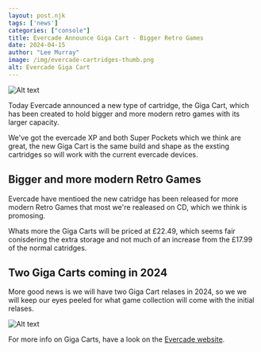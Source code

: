 ```yaml
---
layout: post.njk 
tags: ['news']
categories: ["console"]
title: Evercade Announce Giga Cart - Bigger Retro Games
date: 2024-04-15
author: "Lee Murray"
image: /img/evercade-cartridges-thumb.png
alt: Evercade Giga Cart
---
```


![Alt text](/img/evercade-giga-cart.png "a title")

Today Evercade announced a new type of cartridge, the Giga Cart, which has been created to hold bigger and more modern retro games with its larger capacity.

We've got the evercade XP and both Super Pockets which we think are great, the new Giga Cart is the same build and shape as the exsting cartridges so will work with the current evercade devices.

## Bigger and more modern Retro Games
Evercade have mentioed the new catridge has been released for more modern Retro Games that most we're realeased on CD, which we think is promosing.

Whats more the Giga Carts will be priced at £22.49, which seems fair conisdering the extra storage and not much of an increase from the £17.99 of the normal catridges.

## Two Giga Carts coming in 2024
More good news is we will have two Giga Cart relases in 2024, so we we will keep our eyes peeled for what game collection will come with the initial relases.

![Alt text](/img/evercade-cartridges.png "a title")

For more info on Giga Carts, have a look on the [Evercade website](https://evercade.co.uk/introducing-giga-cart/).